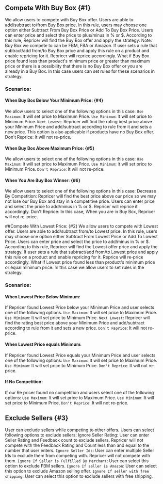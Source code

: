 ## Compete With Buy Box {#1}
We allow users to compete with Buy Box offer. Users are able to add/subtract to/from Buy Box price.  In this rule, users may choose one option either Subtract From Buy Box Price or Add To Buy Box Price. Users can enter price and select the price to plus/minus in % or $. According to this rule, Repricer will find the Buy Box offer and apply the strategy.
Note:  Buy Box we compete to can be FBM, FBA or Amazon.
If user sets a rule that subtract/add from/to Buy Box price and apply this rule on a product and enable repricing for it. Repricer will reprice accordingly.
What if Buy Box price found less than product's minimum price or greater than maximum price or there is a possibility that there is no Buy Box offer or you are already in a Buy Box. In this case users can set rules for these scenarios in strategy.


### Scenarios:

#### When Buy Box Below Your Minimum Price: {#4}
We allow users to select one of the following options in this case:
`Use Maximum`:  It will set price to Maximum Price.
`Use Minimum`:  It will set price to Minimum Price.
`Next Lowest`: Repricer will find the rating best price above your Minimum Price and add/subtract according to rule from it and sets a new price. This option is also applicable if products have no Buy Box offer.
Don't Reprice:  It will not re-price.

#### When Buy Box Above Maximum Price: {#5}
We allow users to select one of the following options in this case:
`Use Maximum`: It will set price to Maximum Price.
`Use Minimum`: It will set price to Minimum Price.
`Don't Reprice`: It will not re-price.

#### When You Are Buy Box Winner: {#6}
We allow users to select one of the following options in this case:
Decrease By Competition: Repricer will find the best price above our price so we may not lose our Buy Box and stay in a competitive price. Users can enter price and select the price to add/minus in % or $. Repricer will reprice it accordingly.
Don't Reprice: In this case, When you are in Buy Box, Repricer will not re-price.



##Compete With Lowest Price: {#2}
We allow users to compete with Lowest offer. Users are able to add/subtract from/to Lowest price. In this rule, users may choose one option either Subtract From Lowest Price or Add To Lowest Price. Users can enter price and select the price to add/minus in % or $. According to this rule, Repricer will find the Lowest offer price and apply the strategy.
If user sets a rule that subtract/add from/to Lowest price and apply this rule on a product and enable repricing for it. Reprice will re-price accordingly.
What if Lowest price found less than product's minimum price or equal minimum price. In this case we allow users to set rules in the strategy.


### Scenarios:
#### When Lowest Price Below Minimum:
If Repricer found Lowest Price below your Minimum Price and user selects one of the following options.
`Use Maximum`: It will set price to Maximum Price.
`Use Minimum`: It will set price to Minimum Price.
`Next Lowest`: Repricer will find the rating best price above your Minimum Price and add/subtract according to rule from it and sets a new price.
`Don't Reprice`:  It will not re-price.

#### When Lowest Price equals Minimum:
If  Repricer found Lowest Price equals your Minimum Price and user selects one of the following options:
`Use Maximum`: It will set price to Maximum Price.
`Use Minimum`: It will set price to Minimum Price.
`Don't Reprice`: It will not re-price.

#### If No Competition:
If our Re pricer found no competition and users select one of the following options:
`Use Maximum`: It will set price to Maximum Price.
`Use Minimum`: It will set price to Minimum Price.
`Don't Reprice`: It will not re-price.


## Exclude Sellers {#3}
User can exclude sellers while competing to other offers. Users can select following options to exclude sellers:
Ignore Seller Rating: User can enter Seller Rating and Feedback count to exclude sellers. Repricer will not compete with the Feedback Rating and Count less than and equal to the number that user enters.
`Ignore Seller Ids`: User can enter multiple Seller Ids to exclude them from competing with. Repricer will not compete with them.
`Ignore If Seller is Fulfilled By Merchant`: User can select this option to exclude FBM sellers.
`Ignore If seller is Amazon`: User can select this option to exclude Amazon selling offer.
`Ignore If seller with free shipping`: User can select this option to exclude sellers with free shipping.
